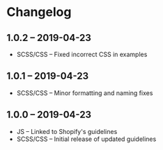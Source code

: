 # Changelog

## 1.0.2 – 2019-04-23
* SCSS/CSS – Fixed incorrect CSS in examples

## 1.0.1 – 2019-04-23
* SCSS/CSS – Minor formatting and naming fixes

## 1.0.0 – 2019-04-23
* JS – Linked to Shopify's guidelines
* SCSS/CSS – Initial release of updated guidelines
